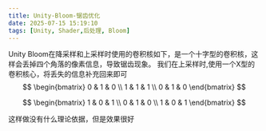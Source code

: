 ```yaml
---
title: Unity-Bloom-锯齿优化
date: 2025-07-15 15:19:10
tags: [Unity, Shader,后处理, Bloom]
---
```

Unity Bloom在降采样和上采样时使用的卷积核如下，是一个十字型的卷积核，这样会丢掉四个角落的像素信息，导致锯齿现象。 我们在上采样时,使用一个X型的卷积核心，将丢失的信息补充回来即可
$$
\begin{bmatrix}
0 & 1 & 0 \\
1 & 1 & 1 \\
0 & 1 & 0
\end{bmatrix}
$$


$$
\begin{bmatrix}
1 & 0 & 1 \\
0 & 1 & 0 \\
1 & 0 & 1
\end{bmatrix}
$$


这样做没有什么理论依据，但是效果很好